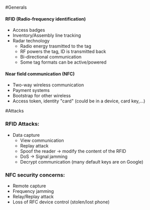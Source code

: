 #Generals 
#### RFID (Radio-frequency identification)
* Access badges
* Inventory/Assembly line tracking
* Radar technology
	* Radio energy trasmitted to the tag
	* RF powers the tag, ID is transmitted back
	* Bi-directional communication
	* Some tag formats can be active/powered
#### Near field communication (NFC)
* Two-way wireless communication
* Payment systems
* Bootstrap for other wireless
* Access token, identity "card" (could be in a device, card key,...)

#Attacks
### RFID Attacks:
* Data capture
	* View communication
	* Replay attack
	* Spoof the reader -> modify the content of the RFID
	* DoS -> Signal jamming
	* Decrypt communication (many default keys are on Google)

### NFC security concerns:
* Remote capture
* Frequency jamming
* Relay/Replay attack
* Loss of RFC device control (stolen/lost phone)